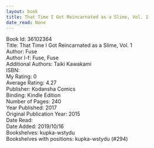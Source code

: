 ```yaml
---
layout: book
title: That Time I Got Reincarnated as a Slime, Vol. 1
date_read: None
---
```


Book Id: 36102364<br />
Title: That Time I Got Reincarnated as a Slime, Vol. 1<br />
Author: Fuse<br />
Author l-f: Fuse, Fuse<br />
Additional Authors: Taiki Kawakami<br />
ISBN: <br />
My Rating: 0<br />
Average Rating: 4.27<br />
Publisher: Kodansha Comics<br />
Binding: Kindle Edition<br />
Number of Pages: 240<br />
Year Published: 2017<br />
Original Publication Year: 2015<br />
Date Read: <br />
Date Added: 2019/10/16<br />
Bookshelves: kupka-wstydu<br />
Bookshelves with positions: kupka-wstydu (#294)<br />

